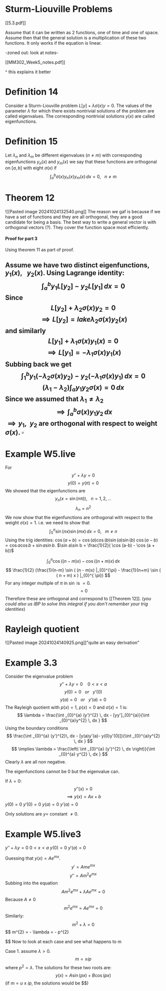 # Sturm-Liouville Problems

[[5.3.pdf]]

Assume that it can be written as 2 functions, one of time and one of space. Assume then that the general solution is a multiplication of these two functions. It only works if the equation is linear.

-zoned out: look at notes-

[[MM302_Week5_notes.pdf]]

^ this explains it better

# Definition 14

Consider a Sturm-Liouville problem $L[y] + \lambda \sigma (x)y=0$. The values of the parameter $\lambda$ for which there exists nontrivial solutions of the problem are called eigenvalues. The corresponding nontrivial solutions $y(x)$ are called eigenfunctions.

# Definition 15

Let $\lambda_{n}$ and $\lambda_{m}$ be different eigenvalues ($n\neq m$) with corresponding eigenfunctions $y_{n}(x)$ and $y_{m}(x)$ we say that these functions are orthogonal on $[a,b]$ with eight $\sigma (x)$ if $$
\int _{a}^{b}\sigma (x)y_{n}(x)y_{m}(x) \, dx =0, \ \ \ n \neq m 
$$
# Theorem 12


![[Pasted image 20241024132540.png]]
The reason we gaf is because if we have a set of functions and they are all orthogonal, they are a good candidate for being a basis. The best way to write a general vector is with orthogonal vectors (?). They cover the function space most efficiently.

#### Proof for part 3

Using theorem 11 as part of proof.

Assume we have two distinct eigenfunctions, $y_{1}(x), \ \ \ y_{2}(x)$. Using Lagrange identity: $$
\int _{a}^{b}y_{1}L[y_{2}] - y_{2}L[y_{1}] \, dx =0
$$
Since $$
L[y_{2}] +\lambda_{2}\sigma (x)y_{2} = 0
$$
$$
\implies L[y_{2}] = lake\lambda_{2}\sigma (x)y_{2}(x)
$$
and similarly $$
L[y_{1}] + \lambda_{1}\sigma (x)y_{1}(x) = 0
$$
$$
\implies L[y_{1}] = - \lambda_{1}\sigma (x)y_{1}(x)
$$
Subbing back we get $$
\int _{1}^{b} y_{1}(-\lambda_{2}\sigma (x)y_{2}) - y_{2} (-\lambda_{1}\sigma (x)y_{1}) \, dx =0
$$
$$
(\lambda_{1} - \lambda_{2})\int _{a}{y_{1}y_{2}} \sigma (x)  = 0\, dx 
$$
Since we assumed that $\lambda_{1} \neq \lambda_{2}$ $$
\implies \int _{a}^{b} \sigma (x)y_{1}y_{2} \, dx
$$
$\implies y_{1}, \ \ y_{2}$ are orthogonal with respect to weight $\sigma (x)$.
$\square$
---

# Example W5.live
For $$
y'' + \lambda y = 0
$$
$$
y(0) = y(\pi) = 0
$$
We showed that the eigenfunctions are $$
y_{n}(x = \sin(n\pi)), \ \ \ n = 1,2,\dots
$$
$$
\lambda_{n} = n^{2}
$$
We now show that the eigenfunctions are orthogonal with respect to the weight $\sigma (x) = 1$. i.e. we need to show that $$
\int _{0}^{\pi} \sin(nx)\sin (mx) \, dx = 0, \  \ \ m\neq n
$$
Using the trig identities: $\cos (a+b) =\cos (a)\cos (b)\sin (a)\sin (b)$
$\cos (a-b) = \cos a\cos b + \sin a\sin b$.
$\sin a\sin b = \frac{1}{2}( \cos (a-b) - \cos (a + b))$

$$
\int _{0}^{\pi} \cos ((n-m)x) - \cos ( (n +m)x) \, dx
$$
$$
\frac{1}{2} (\frac{1}{n-m} \sin ( (n - m)x) |_{0}^{\pi} - \frac{1}{n+m} \sin ( ( n + m) x ) |_{0}^{ \pi})
$$
For any integer multiple of $\pi$ in $\sin$ is $=0$.
$$
= 0
$$
Therefore these are orthogonal and correspond to [[Theorem 12]].  (_you could also us IBP to solve this integral if you don't remember your trig identities_)


# Rayleigh quotient

![[Pasted image 20241024140925.png]]"quite an easy derivation"

# Example 3.3
Consider the eigenvalue problem $$
y'' + \lambda y = 0 \ \ \ \ 0 < x < a
$$ $$
y(0) = 0 \ \ \ or \ \ \ y'(0)
$$$$
y(a) = 0 \ \ \ or \ \ \ y'(a) =0
$$
The Rayleigh quotient with $p(x) = 1$, $p(x) = 0$ and $\sigma (x) = 1$ is:$$
\lambda = \frac{\int _{0}^{a} (y')^{2} \, dx - [yy']_{0}^{a}}{\int _{0}^{a}y^{2} \, dx }
$$
Using the boundary conditions $$
\frac{\int _{0}^{a} (y')^{2}\, dx - [y(a)y'(a)- y(0)y'(0)]}{\int _{0}^{a}y^{2} \, dx }
$$
$$
\implies \lambda = \frac{\left( \int _{0}^{a} (y')^{2} \, dx  \right)}{\int _{0}^{a} y^{2} \, dx }
$$
Clearly $\lambda$ are all non negative.

The eigenfunctions cannot be 0 but the eigenvalue can.

If $\lambda = 0$: $$
y''(x) = 0
$$
$$
\implies y(x) = Ax + b
$$
$y(0) = 0$
$y'(0) = 0$
$y(a)= 0$
$y'(a) = 0$

Only solutions are $y =$ constant $\neq 0$.

# Example W5.live3

$y'' + \lambda y = 0$     $0 <x < a$
$y(0) = 0$
$y'(a) = 0$

Guessing that $y(x) = A e^{mx}$.
$$
y' = Ame^{mx}
$$
$$
y'' = Am^{2}e^{mx}
$$
Subbing into the equation $$
Am^{2}e^{mx}+\lambda Ae^{mx} = 0
$$
Because $A \neq 0$ $$
m^{2}e^{mx} = Ae^{mx} = 0
$$
Similarly:
$$
m^{2} + \lambda = 0
$$
$$
m^{2} = - \lambda = - p^{2}

$$
Now to look at each case and see what happens to m

Case 1. assume $\lambda >0$.
$$
m = \pm ip
$$
where $p^{2} = \lambda$.
The solutions for these two roots are:
$$
y(x) = A\sin (px) + B\cos (px)
$$
(if $m = u \pm ip$, the solutions would be $$)